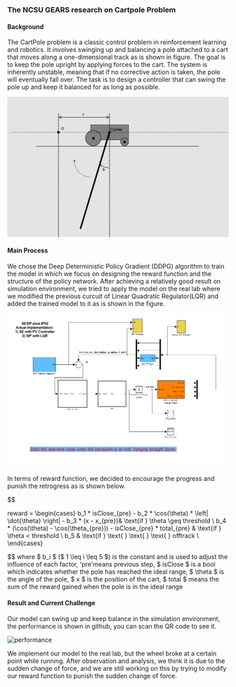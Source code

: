 ### The NCSU GEARS research on Cartpole Problem 

#### Background
The CartPole problem is a classic control problem in reinforcement learning and robotics. It involves swinging up and balancing a pole attached to a cart that moves along a one-dimensional track as is shown in figure. The goal is to keep the pole upright by applying forces to the cart. The system is inherently unstable, meaning that if no corrective action is taken, the pole will eventually fall over. The task is to design a controller that can swing the pole up and keep it balanced for as long as possible. 

![cartpole](https://github.com/Sanchez-Jupiter/GEARS/blob/master/Cart-Pole%20Model%20Example2.png)
#### Main Process
We chose the Deep Deterministic Policy Gradient (DDPG) algorithm to train the model in which we focus on designing the reward function and the structure of the policy network. After achieving a relatively good result on simulation environment, we tried to apply the model on the real lab where we modified the previous curcuit of Linear Quadratic Regulator(LQR) and added the trained model to it as is shown in the figure.

![curcuit](https://github.com/Sanchez-Jupiter/GEARS/blob/master/curcuit.PNG)

In terms of reward function, we decided to encourage the progress and punish the retrogress as is shown below. 

$$

reward =
\begin{cases}
b_1 * isClose_{pre}  - b_2 * \cos(\theta) * \left| \dot{\theta} \right| - b_3 * (x - x_{pre})& \text{if  } \theta \geq threshold \\
b_4 * (\cos(\theta) - \cos(\theta_{pre})) - isClose_{pre} * total_{pre} & \text{if } \theta < threshold \\
b_5 & \text{if }  \text{ } \text{ } \text{ } offtrack \\
\end{cases}

$$
where $ b_i $ ($ 1 \leq i \leq 5 $) is the constant and is used to adjust the influence of each factor,  'pre'means previous step, $ isClose $ is a bool which indicates whether the pole has reached the ideal range, $ \theta $ is the angle of the pole, $ x $ is the position of the cart, $ total $ means the sum of the reward gained when the pole is in the ideal range

#### Result and Current Challenge
Our model can swing up and keep balance in the simulation environment, the performance is shown in github, you can scan the QR code to see it.

![performance](https://github.com/Sanchez-Jupiter/GEARS/blob/master/great%20balance.gif)

We implement our model to the real lab, but the wheel broke at a certain point while running. After observation and analysis, we think it is due to the sudden change of force, and we are still working on this by trying to modify our reward function to punish the sudden change of force.
